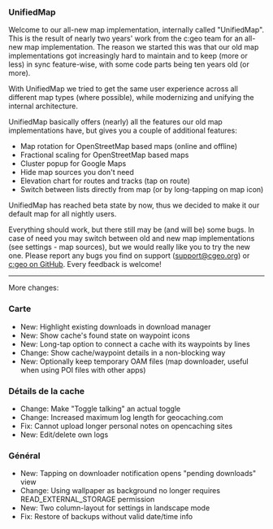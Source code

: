 ### UnifiedMap
Welcome to our all-new map implementation, internally called "UnifiedMap". This is the result of nearly two years' work from the c:geo team for an all-new map implementation. The reason we started this was that our old map implementations got increasingly hard to maintain and to keep (more or less) in sync feature-wise, with some code parts being ten years old (or more).

With UnifiedMap we tried to get the same user experience across all different map types (where possible), while modernizing and unifying the internal architecture.

UnifiedMap basically offers (nearly) all the features our old map implementations have, but gives you a couple of additional features:

- Map rotation for OpenStreetMap based maps (online and offline)
- Fractional scaling for OpenStreetMap based maps
- Cluster popup for Google Maps
- Hide map sources you don't need
- Elevation chart for routes and tracks (tap on route)
- Switch between lists directly from map (or by long-tapping on map icon)

UnifiedMap has reached beta state by now, thus we decided to make it our default map for all nightly users.

Everything should work, but there still may be (and will be) some bugs. In case of need you may switch between old and new map implementations (see settings - map sources), but we would really like you to try the new one. Please report any bugs you find on support ([support@cgeo.org](mailto:support@cgeo.org)) or [c:geo on GitHub](github.com/cgeo/cgeo/issues). Every feedback is welcome!

---

More changes:

### Carte
- New: Highlight existing downloads in download manager
- New: Show cache's found state on waypoint icons
- New: Long-tap option to connect a cache with its waypoints by lines
- Change: Show cache/waypoint details in a non-blocking way
- New: Optionally keep temporary OAM files (map downloader, useful when using POI files with other apps)

### Détails de la cache
- Change: Make "Toggle talking" an actual toggle
- Change: Increased maximum log length for geocaching.com
- Fix: Cannot upload longer personal notes on opencaching sites
- New: Edit/delete own logs

### Général
- New: Tapping on downloader notification opens "pending downloads" view
- Change: Using wallpaper as background no longer requires READ_EXTERNAL_STORAGE permission
- New: Two column-layout for settings in landscape mode
- Fix: Restore of backups without valid date/time info
